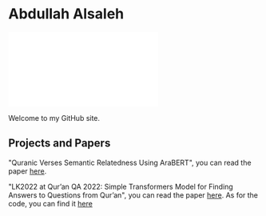 # Abdullah Alsaleh

![Image of me](eps.leeds.ac.uk/site/custom_scripts/image.php?w=100&amp;h=100&amp;filename=3338_copy.jpg)

Welcome to my GitHub site.


## Projects and Papers

"Quranic Verses Semantic Relatedness Using AraBERT", you can read the paper [here](https://eprints.whiterose.ac.uk/172516/).

"LK2022 at Qur’an QA 2022: Simple Transformers Model for Finding Answers to Questions from Qur’an", you can read the paper [here](https://aclanthology.org/2022.osact-1.14/). As for the code, you can find it [here](https://github.com/AlsalehAbdullah/Quran_QA)


